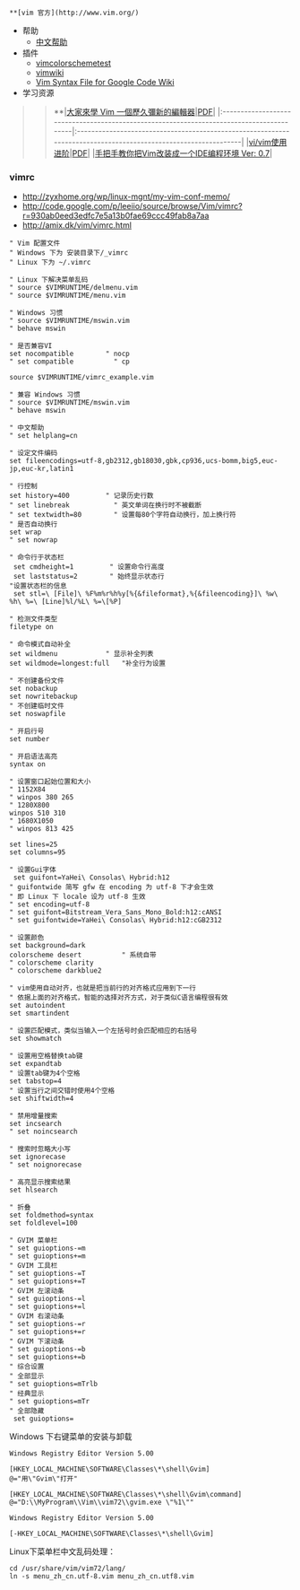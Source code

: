 ﻿    **[vim 官方](http://www.vim.org/)
  * 帮助
    * [中文帮助](http://vimcdoc.sourceforge.net/doc/help.html)
  * 插件
    * [vimcolorschemetest](http://code.google.com/p/vimcolorschemetest/)
    * [vimwiki](http://code.google.com/p/vimwiki/)
    * [Vim Syntax File for Google Code Wiki](http://www.vim.org/scripts/script.php?script_id=3173)
  * 学习资源
> >**|[大家來學 Vim 一個歷久彌新的編輯器](http://edt1023.sayya.org/vim/index.html)|[PDF](http://docs.google.com/fileview?id=0BwS1282BBrHnMjk4ZjdiOTItYTc3NC00NjdiLWFjZWUtOWI1N2U4OTVlNzkz&hl=zh_CN)|
|:-----------------------------------------------------------------------------------------|:---------------------------------------------------------------------------------------------------------------|
> > |[vi/vim使用进阶](http://easwy.com/blog/archives/advanced-vim-skills-catalog/)|[PDF](http://docs.google.com/fileview?id=0BwS1282BBrHnODFkNzM2MjgtOTk2OS00NjI2LWE0ODAtZDRkN2E2M2NkNGM4&hl=zh_CN)|
> > |[手把手教你把Vim改装成一个IDE编程环境 Ver: 0.7](http://docs.google.com/fileview?id=0BwS1282BBrHnNWQzNDM5NGUtM2UwOC00ZjgzLTllNDUtY2VkMTcxNGMzYWVl&hl=zh_CN)|

### vimrc ###

  * http://zyxhome.org/wp/linux-mgnt/my-vim-conf-memo/
  * http://code.google.com/p/leeiio/source/browse/Vim/vimrc?r=930ab0eed3edfc7e5a13b0fae69ccc49fab8a7aa
  * http://amix.dk/vim/vimrc.html

```
" Vim 配置文件
" Windows 下为 安装目录下/_vimrc
" Linux 下为 ~/.vimrc

" Linux 下解决菜单乱码
" source $VIMRUNTIME/delmenu.vim
" source $VIMRUNTIME/menu.vim

" Windows 习惯
" source $VIMRUNTIME/mswin.vim
" behave mswin

" 是否兼容VI
set nocompatible        " nocp
" set compatible          " cp

source $VIMRUNTIME/vimrc_example.vim

" 兼容 Windows 习惯
" source $VIMRUNTIME/mswin.vim
" behave mswin

" 中文帮助
" set helplang=cn

" 设定文件编码
set fileencodings=utf-8,gb2312,gb18030,gbk,cp936,ucs-bomm,big5,euc-jp,euc-kr,latin1

" 行控制
set history=400         " 记录历史行数
" set linebreak           " 英文单词在换行时不被截断
" set textwidth=80        " 设置每80个字符自动换行，加上换行符
" 是否自动换行
set wrap
" set nowrap

" 命令行于状态栏
 set cmdheight=1         " 设置命令行高度
 set laststatus=2        " 始终显示状态行
"设置状态栏的信息
 set stl=\ [File]\ %F%m%r%h%y[%{&fileformat},%{&fileencoding}]\ %w\ %h\ %=\ [Line]%l/%L\ %=\[%P]

" 检测文件类型
filetype on

" 命令模式自动补全
set wildmenu            " 显示补全列表
set wildmode=longest:full   "补全行为设置

" 不创建备份文件
set nobackup
set nowritebackup
" 不创建临时文件
set noswapfile

" 开启行号
set number

" 开启语法高亮
syntax on

" 设置窗口起始位置和大小
" 1152X84
" winpos 380 265
" 1280X800
winpos 510 310
" 1680X1050
" winpos 813 425

set lines=25
set columns=95

" 设置Gui字体
 set guifont=YaHei\ Consolas\ Hybrid:h12
" guifontwide 简写 gfw 在 encoding 为 utf-8 下才会生效
" 即 Linux 下 locale 设为 utf-8 生效
" set encoding=utf-8
" set guifont=Bitstream_Vera_Sans_Mono_Bold:h12:cANSI
" set guifontwide=YaHei\ Consolas\ Hybrid:h12:cGB2312

" 设置颜色
set background=dark
colorscheme desert          " 系统自带
" colorscheme clarity
" colorscheme darkblue2

" vim使用自动对齐，也就是把当前行的对齐格式应用到下一行
" 依据上面的对齐格式，智能的选择对齐方式，对于类似C语言编程很有效
set autoindent
set smartindent

" 设置匹配模式，类似当输入一个左括号时会匹配相应的右括号
set showmatch

" 设置用空格替换tab键
set expandtab
" 设置tab键为4个空格
set tabstop=4
" 设置当行之间交错时使用4个空格
set shiftwidth=4

" 禁用增量搜索
set incsearch
" set noincsearch

" 搜索时忽略大小写
set ignorecase
" set noignorecase

" 高亮显示搜索结果
set hlsearch

" 折叠
set foldmethod=syntax
set foldlevel=100

" GVIM 菜单栏
" set guioptions-=m
" set guioptions+=m
" GVIM 工具栏
" set guioptions-=T
" set guioptions+=T
" GVIM 左滚动条
" set guioptions-=l
" set guioptions+=l
" GVIM 右滚动条
" set guioptions-=r
" set guioptions+=r
" GVIM 下滚动条
" set guioptions-=b
" set guioptions+=b
" 综合设置
" 全部显示
" set guioptions=mTrlb
" 经典显示
" set guioptions=mTr
" 全部隐藏
 set guioptions=
```


Windows 下右键菜单的安装与卸载
```
Windows Registry Editor Version 5.00

[HKEY_LOCAL_MACHINE\SOFTWARE\Classes\*\shell\Gvim]
@="用\"Gvim\"打开"

[HKEY_LOCAL_MACHINE\SOFTWARE\Classes\*\shell\Gvim\command]
@="D:\\MyProgram\\Vim\\vim72\\gvim.exe \"%1\""
```

```
Windows Registry Editor Version 5.00

[-HKEY_LOCAL_MACHINE\SOFTWARE\Classes\*\shell\Gvim]
```

Linux下菜单栏中文乱码处理：
```
cd /usr/share/vim/vim72/lang/
ln -s menu_zh_cn.utf-8.vim menu_zh_cn.utf8.vim
```